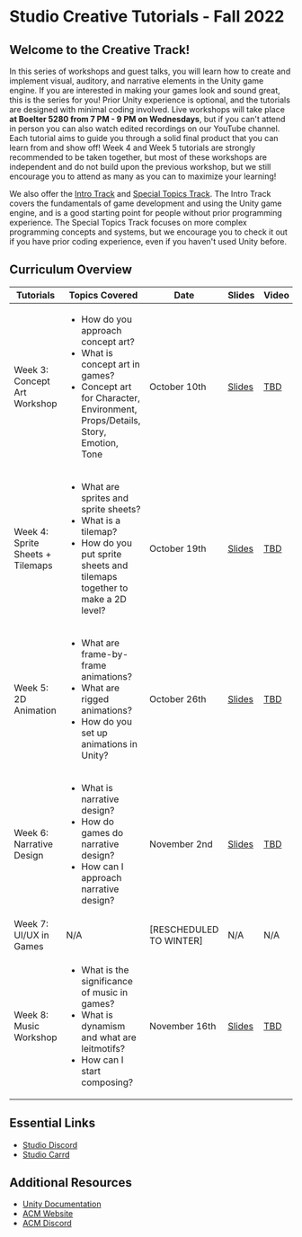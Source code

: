 # Studio Creative Tutorials - Fall 2022
## Welcome to the Creative Track!
In this series of workshops and guest talks, you will learn how to create and implement visual, auditory, and narrative elements in the Unity game engine. If you are interested in making your games look and sound great, this is the series for you! Prior Unity experience is optional, and the tutorials are designed with minimal coding involved. Live workshops will take place **at Boelter 5280 from 7 PM - 9 PM on Wednesdays**, but if you can't attend in person you can also watch edited recordings on our YouTube channel. Each tutorial aims to guide you through a solid final product that you can learn from and show off! Week 4 and Week 5 tutorials are strongly recommended to be taken together, but most of these workshops are independent and do not build upon the previous workshop, but we still encourage you to attend as many as you can to maximize your learning!

We also offer the [Intro Track](https://github.com/uclaacm/studio-beginner-tutorials) and [Special Topics Track](https://github.com/uclaacm/studio-advanced-tutorials). The Intro Track covers the fundamentals of game development and using the Unity game engine, and is a good starting point for people without prior programming experience. The Special Topics Track focuses on more complex programming concepts and systems, but we encourage you to check it out if you have prior coding experience, even if you haven't used Unity before.

## Curriculum Overview
| Tutorials                        | Topics Covered | Date | Slides | Video |
|----------------------------------|----------------|---------------|--------|-------|
| Week 3: Concept Art Workshop     | <ul> <li>How do you approach concept art?</li> <li>What is concept art in games?</li> <li>Concept art for Character, Environment, Props/Details, Story, Emotion, Tone</li> </ul> | October 10th | [Slides](https://docs.google.com/presentation/d/1zZsBr4bxgLfhM_yE4SZZjNkFDWqEqT3p1hc9lFymy-E/edit?usp=sharing) | [TBD]()|
| Week 4: Sprite Sheets + Tilemaps | <ul> <li>What are sprites and sprite sheets?</li> <li>What is a tilemap?</li> <li>How do you put sprite sheets and tilemaps together to make a 2D level?</li> </ul> | October 19th |[Slides](https://docs.google.com/presentation/d/1rDXXPGIXmIGz8ECMLz2BBQTX1FmOib3UO9TQ7mKUW3c/edit?usp=sharing) | [TBD]()|
| Week 5: 2D Animation             |<ul> <li>What are frame-by-frame animations?</li> <li>What are rigged animations?</li> <li>How do you set up animations in Unity?</li> </ul>| October 26th |[Slides](https://docs.google.com/presentation/d/1ldpDDFXzJQeWgrJI7qQZotg8JcUzeYPmjpTeXUaOjaM/edit#slide=id.p) | [TBD]()|
| Week 6: Narrative Design         |<ul> <li>What is narrative design? </li> <li>How do games do narrative design? </li> <li>How can I approach narrative design?</li> </ul>| November 2nd |[Slides](https://docs.google.com/presentation/d/1en932Q5s9DaaY7VjuPhW7ijnYHURncfRYkVKCpHoeUU/edit#slide=id.p) | [TBD]()|
| Week 7: UI/UX in Games           | N/A | [RESCHEDULED TO WINTER] | N/A | N/A |
| Week 8: Music Workshop             |<ul> <li>What is the significance of music in games?</li> <li>What is dynamism and what are leitmotifs? </li> <li>How can I start composing?</li></ul>| November 16th |[Slides](https://docs.google.com/presentation/d/1Lz8YJ0qJ_SAIzcJUyQI8_ojjduGh6IyWspzybueRDV4/edit#slide=id.p) | [TBD]()|

## Essential Links
- [Studio Discord](https://discord.com/invite/bBk2Mcw)
- [Studio Carrd](https://acmstudio.carrd.co/)

## Additional Resources
- [Unity Documentation](https://docs.unity3d.com/Manual/index.html)
- [ACM Website](https://www.uclaacm.com/)
- [ACM Discord](https://discord.com/invite/eWmzKsY)
